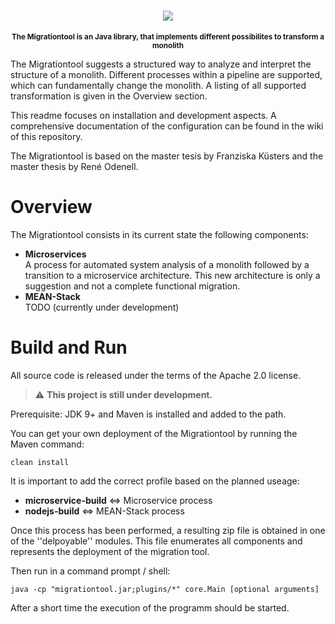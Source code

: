 <h1 align="center">
    <img src="http://www.jfoenix.com/img/logo-JFX.png">
</h1>
<p align="center">
<sup>
<b>The Migrationtool is an Java library, that implements different possibilites to transform a monolith</b>
</sup>
</p>

The Migrationtool suggests a structured way to analyze and interpret the structure of a monolith. Different processes within a pipeline are supported, which can fundamentally change the monolith. A listing of all supported transformation is given in the Overview section.

This readme focuses on installation and development aspects. A comprehensive documentation of the configuration can be found in the wiki of this repository.

The Migrationtool is based on the master tesis by Franziska Küsters and the master thesis by René Odenell.

# Overview

The Migrationtool consists in its current state the following components:

* **Microservices** <br/> A process for automated system analysis of a monolith followed by a transition to a microservice architecture. This new architecture is only a suggestion and not a complete functional migration.
* **MEAN-Stack** <br/> TODO (currently under development)

# Build and Run

All source code is released under the terms of the Apache 2.0 license.

> :warning: **This project is still under development.** 

Prerequisite: JDK 9+ and Maven is installed and added to the path.

You can get your own deployment of the Migrationtool by running the Maven command:

```
clean install
```
It is important to add the correct profile based on the planned useage:

* **microservice-build** <=> Microservice process
* **nodejs-build** <=> MEAN-Stack process

Once this process has been performed, a resulting zip file is obtained in one of the ''delpoyable'' modules. This file enumerates all components and represents the deployment of the migration tool.

Then run in a command prompt / shell:
```
java -cp "migrationtool.jar;plugins/*" core.Main [optional arguments]
```
After a short time the execution of the programm should be started.
